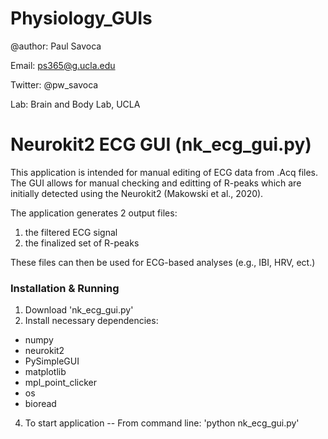 # Physiology_GUIs

@author: Paul Savoca

Email: ps365@g.ucla.edu

Twitter: @pw_savoca

Lab: Brain and Body Lab, UCLA

# Neurokit2 ECG GUI (nk_ecg_gui.py)
This application is intended for manual editing of ECG data from .Acq files. 
The GUI allows for manual checking and editting of R-peaks which are initially detected using the Neurokit2 (Makowski et al., 2020).

The application generates 2 output files: 

1. the filtered ECG signal
2. the finalized set of R-peaks

These files can then be used for ECG-based analyses (e.g., IBI, HRV, ect.)

### Installation & Running
1. Download 'nk_ecg_gui.py'
2. Install necessary dependencies:
  * numpy
  * neurokit2
  * PySimpleGUI
  * matplotlib
  * mpl_point_clicker
  * os
  * bioread   
4. To start application -- From command line: 'python nk_ecg_gui.py'
